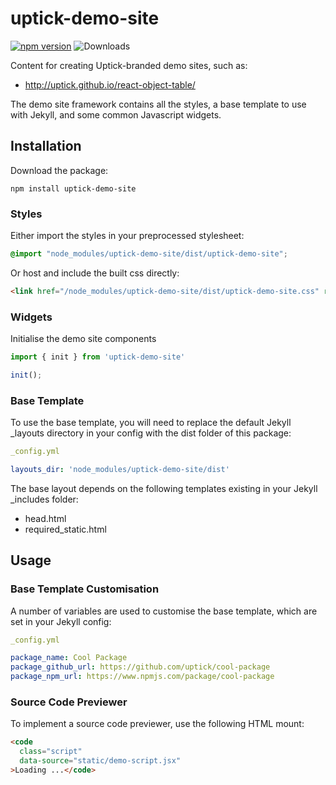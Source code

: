 # uptick-demo-site

[![npm version](https://badge.fury.io/js/uptick-demo-site.svg)](http://badge.fury.io/js/uptick-demo-site)
![Downloads](http://img.shields.io/npm/dm/uptick-demo-site.svg?style=flat)

Content for creating Uptick-branded demo sites, such as:

- http://uptick.github.io/react-object-table/

The demo site framework contains all the styles, a base template to use with Jekyll, and some
common Javascript widgets.

## Installation

Download the package:

```
npm install uptick-demo-site
```

### Styles

Either import the styles in your preprocessed stylesheet:

```scss
@import "node_modules/uptick-demo-site/dist/uptick-demo-site";
```

Or host and include the built css directly:

```html
<link href="/node_modules/uptick-demo-site/dist/uptick-demo-site.css" rel="stylesheet">
```

### Widgets

Initialise the demo site components

```javascript
import { init } from 'uptick-demo-site'

init();
```

### Base Template

To use the base template, you will need to replace the default Jekyll _layouts directory in your
config with the dist folder of this package:

```yml
_config.yml

layouts_dir: 'node_modules/uptick-demo-site/dist'
```

The base layout depends on the following templates existing in your Jekyll _includes folder:

- head.html
- required_static.html

## Usage

### Base Template Customisation

A number of variables are used to customise the base template, which are set in your Jekyll config:

```yml
_config.yml

package_name: Cool Package
package_github_url: https://github.com/uptick/cool-package
package_npm_url: https://www.npmjs.com/package/cool-package
```

### Source Code Previewer

To implement a source code previewer, use the following HTML mount:

```html
<code
  class="script"
  data-source="static/demo-script.jsx"
>Loading ...</code>
```
